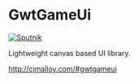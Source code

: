 GwtGameUi
=========

[![Sputnik](https://sputnik.ci/conf/badge)](https://sputnik.ci/app#/builds/cjmalloy/GwtGameUi)

Lightweight canvas based UI library.

http://cjmalloy.com/#gwtgameui
